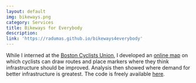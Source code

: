 ```yaml
---
layout: default
img: bikeways.png
category: Services
title: Bikeways for Everybody
description: 
link: 'https://radumas.github.io/bikeways4everybody'
---
```

While I interned at the [Boston Cyclists Union](http://bostoncyclistsunion.org/), I developed an [online map](https://radumas.github.io/bikeways4everybody) on which cyclists can draw routes and place markers where they think infrastructure should be improved. Analysis then showed where demand for better infrastructure is greatest. The code is freely available [here](https://github.com/radumas/bikeways4everybody).